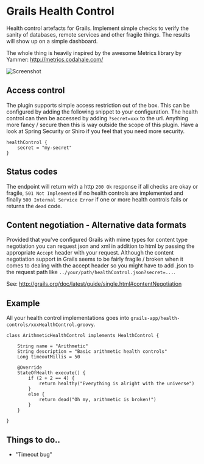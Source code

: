 Grails Health Control
=====================

Health control artefacts for Grails. Implement simple checks to verify the sanity of databases, remote services and other fragile things. The results will show up on a simple dashboard.

The whole thing is heavily inspired by the awesome Metrics library by Yammer: http://metrics.codahale.com/

![Screenshot](https://github.com/kimble/grails-health-control/raw/master/docs/screenshots/dashboard.png)

Access control 
--------------

The plugin supports simple access restriction out of the box. This can be configured by adding the following snippet to your configuration. The health control can then be accessed by adding `?secret=xxx` to the url. Anything more fancy / secure then this is way outside the scope of this plugin. Have a look at Spring Security or Shiro if you feel that you need more security. 

    healthControl {
        secret = "my-secret"
    }


Status codes
------------

The endpoint will return with a http `200 Ok` response if all checks are okay or fragile, `501 Not Implemented` if no health controls are implemented and finally `500 Internal Service Error` if one or more health controls fails or returns the `dead` code.


Content negotiation - Alternative data formats
----------------------------------------------

Provided that you've configured Grails with mime types for content type negotiation you can request json and xml in addition to html by passing the appropriate `Accept` header with your request. Although the content negotiation support in Grails seems to be fairly fragile / broken when it comes to dealing with the accept header so you might have to add .json to the request path like `../your/path/healthControl.json?secret=...`.

See: http://grails.org/doc/latest/guide/single.html#contentNegotiation


Example
-------

All your health control implementations goes into `grails-app/health-controls/xxxHealthControl.groovy`.

    class ArithmeticHealthControl implements HealthControl {

        String name = "Arithmetic"
        String description = "Basic arithmetic health controls"
        Long timeoutMillis = 50

        @Override
        StateOfHealth execute() {
            if (2 + 2 == 4) {
                return healthy("Everything is alright with the universe")
            }
            else {
                return dead("Oh my, arithmetic is broken!")
            }
        }

    }

Things to do..
--------------

* "Timeout bug"

